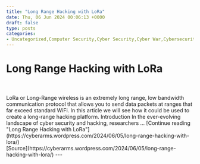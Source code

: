 ```yaml
---
title: "Long Range Hacking with LoRa"
date: Thu, 06 Jun 2024 00:06:13 +0000
draft: false
type: posts
categories: 
- Uncategorized,Computer Security,Cyber Security,Cyber War,Cybersecurity,Hacking,Linux,LoRa,Network Security,Pentesting,RaspberryPi,Security
---
```

# Long Range Hacking with LoRa

<br/>

<br/>
LoRa or Long-Range wireless is an extremely long range, low bandwidth communication protocol that allows you to send data packets at ranges that far exceed standard WiFi. In this article we will see how it could be used to create a long-range hacking platform. Introduction In the ever-evolving landscape of cyber security and hacking, researchers … [Continue reading "Long Range Hacking with LoRa"](https://cyberarms.wordpress.com/2024/06/05/long-range-hacking-with-lora/)

<br/>
[Source](https://cyberarms.wordpress.com/2024/06/05/long-range-hacking-with-lora/)
---
